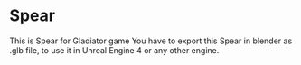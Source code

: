 # Spear
This is Spear for Gladiator game
You have to export this Spear in blender as .glb file, to use it in Unreal Engine 4 or any other engine.
